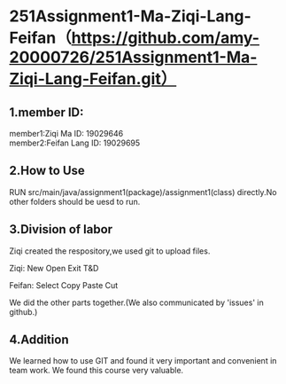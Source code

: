 # 251Assignment1-Ma-Ziqi-Lang-Feifan（https://github.com/amy-20000726/251Assignment1-Ma-Ziqi-Lang-Feifan.git）
## 1.member ID:
member1:Ziqi Ma ID: 19029646  
member2:Feifan Lang ID: 19029695

## 2.How to Use
RUN src/main/java/assignment1(package)/assignment1(class) directly.No other folders should be uesd to run.

## 3.Division of labor
Ziqi created the respository,we used git to upload files.  

Ziqi: New Open Exit T&D  

Feifan: Select Copy Paste Cut  

We did the other parts together.(We also communicated by 'issues' in github.)

## 4.Addition
We learned how to use GIT and found it very important and convenient in team work. We found this course very valuable.

